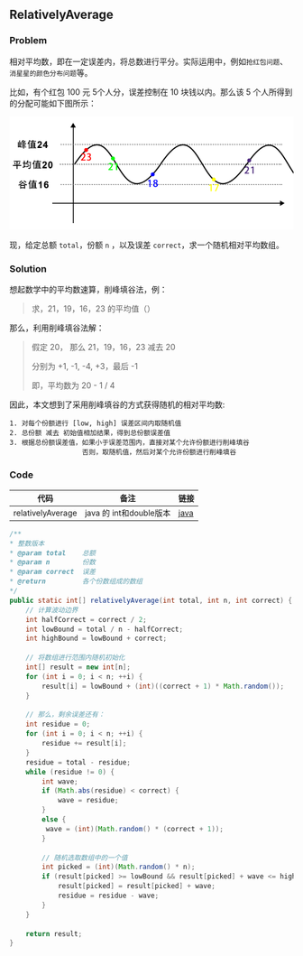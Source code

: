 ## RelativelyAverage

### Problem 

相对平均数，即在一定误差内，将总数进行平分。实际运用中，例如`抢红包问题`、`消星星的颜色分布问题`等。

比如，有个红包 100 元 5个人分，误差控制在 10 块钱以内。那么该 5 个人所得到的分配可能如下图所示：

![](imgs/wave.gif)



现，给定总额 `total`，份额 `n` ，以及误差 `correct`，求一个随机相对平均数组。

### Solution

想起数学中的平均数速算，削峰填谷法，例：

> 求，21，19，16，23 的平均值（）

那么，利用削峰填谷法解：

> 假定 20， 那么 21，19，16，23 减去 20
>
> 分别为 +1, -1, -4, +3，最后 -1
>
> 即，平均数为 20 - 1 / 4

因此，本文想到了采用削峰填谷的方式获得随机的相对平均数:

```
1. 对每个份额进行 [low, high] 误差区间内取随机值
2. 总份额 减去 初始值相加结果，得到总份额误差值
3. 根据总份额误差值，如果小于误差范围内，直接对某个允许份额进行削峰填谷
				  否则，取随机值，然后对某个允许份额进行削峰填谷
```

### Code

| 代码              | 备注                    | 链接                            |
| ----------------- | ----------------------- | ------------------------------- |
| relativelyAverage | java 的 int和double版本 | [java](/relativelyAverage.java) |

```java
/**
* 整数版本
* @param total    总额
* @param n        份数
* @param correct  误差
* @return         各个份数组成的数组
*/
public static int[] relativelyAverage(int total, int n, int correct) {
    // 计算波动边界
    int halfCorrect = correct / 2;
    int lowBound = total / n - halfCorrect;
    int highBound = lowBound + correct;

    // 将数组进行范围内随机初始化
    int[] result = new int[n];
    for (int i = 0; i < n; ++i) {
    	result[i] = lowBound + (int)((correct + 1) * Math.random());
    }

    // 那么，剩余误差还有：
    int residue = 0;
    for (int i = 0; i < n; ++i) {
    	residue += result[i];
    }
    residue = total - residue;
    while (residue != 0) {
        int wave;
        if (Math.abs(residue) < correct) {
            wave = residue;
        }
        else {
         wave = (int)(Math.random() * (correct + 1));
        }

        // 随机选取数组中的一个值
        int picked = (int)(Math.random() * n);
        if (result[picked] >= lowBound && result[picked] + wave <= highBound) {
            result[picked] = result[picked] + wave;
            residue = residue - wave;
        }
    }

    return result;
}
```


